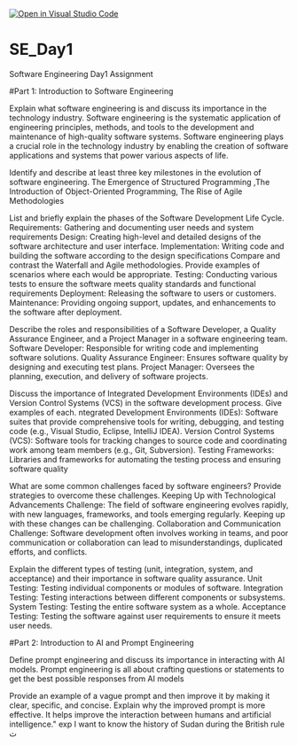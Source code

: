[![Open in Visual Studio Code](https://classroom.github.com/assets/open-in-vscode-2e0aaae1b6195c2367325f4f02e2d04e9abb55f0b24a779b69b11b9e10269abc.svg)](https://classroom.github.com/online_ide?assignment_repo_id=15572318&assignment_repo_type=AssignmentRepo)
# SE_Day1
Software Engineering Day1 Assignment

#Part 1: Introduction to Software Engineering

Explain what software engineering is and discuss its importance in the technology industry.
Software engineering is the systematic application of engineering principles, methods, and tools to the development and maintenance of high-quality software systems.
 Software engineering plays a crucial role in the technology industry by enabling the creation of software applications and systems that power various aspects of life.


Identify and describe at least three key milestones in the evolution of software engineering.
The Emergence of Structured Programming ,The Introduction of Object-Oriented Programming, The Rise of Agile Methodologies

List and briefly explain the phases of the Software Development Life Cycle.
 Requirements: Gathering and documenting user needs and system requirements
Design: Creating high-level and detailed designs of the software architecture and user interface.
Implementation: Writing code and building the software according to the design specifications
Compare and contrast the Waterfall and Agile methodologies. Provide examples of scenarios where each would be appropriate.
 Testing: Conducting various tests to ensure the software meets quality standards and functional requirements
Deployment: Releasing the software to users or customers.
Maintenance: Providing ongoing support, updates, and enhancements to the software after deployment.

Describe the roles and responsibilities of a Software Developer, a Quality Assurance Engineer, and a Project Manager in a software engineering team.
 Software Developer: Responsible for writing code and implementing software solutions.
 Quality Assurance Engineer: Ensures software quality by designing and executing test plans.
 Project Manager: Oversees the planning, execution, and delivery of software projects.

Discuss the importance of Integrated Development Environments (IDEs) and Version Control Systems (VCS) in the software development process. Give examples of each.
ntegrated Development Environments (IDEs): Software suites that provide comprehensive tools for writing, debugging, and testing code (e.g., Visual Studio, Eclipse, IntelliJ IDEA).
 Version Control Systems (VCS): Software tools for tracking changes to source code and coordinating work among team members (e.g., Git, Subversion).
 Testing Frameworks: Libraries and frameworks for automating the testing process and ensuring software quality


What are some common challenges faced by software engineers? Provide strategies to overcome these challenges.
Keeping Up with Technological Advancements
Challenge: The field of software engineering evolves rapidly, with new languages, frameworks, and tools emerging regularly. Keeping up with these changes can be challenging.
 Collaboration and Communication
Challenge: Software development often involves working in teams, and poor communication or collaboration can lead to misunderstandings, duplicated efforts, and conflicts.

Explain the different types of testing (unit, integration, system, and acceptance) and their importance in software quality assurance.
 Unit Testing: Testing individual components or modules of software.
 Integration Testing: Testing interactions between different components or subsystems.
 System Testing: Testing the entire software system as a whole.
 Acceptance Testing: Testing the software against user requirements to ensure it meets user needs.


#Part 2: Introduction to AI and Prompt Engineering


Define prompt engineering and discuss its importance in interacting with AI models.
Prompt engineering is all about crafting questions or statements to get the best possible responses from AI models

Provide an example of a vague prompt and then improve it by making it clear, specific, and concise. Explain why the improved prompt is more effective.
It helps improve the interaction between humans and artificial intelligence."
exp I want to know the history of Sudan during the British rule
ث
